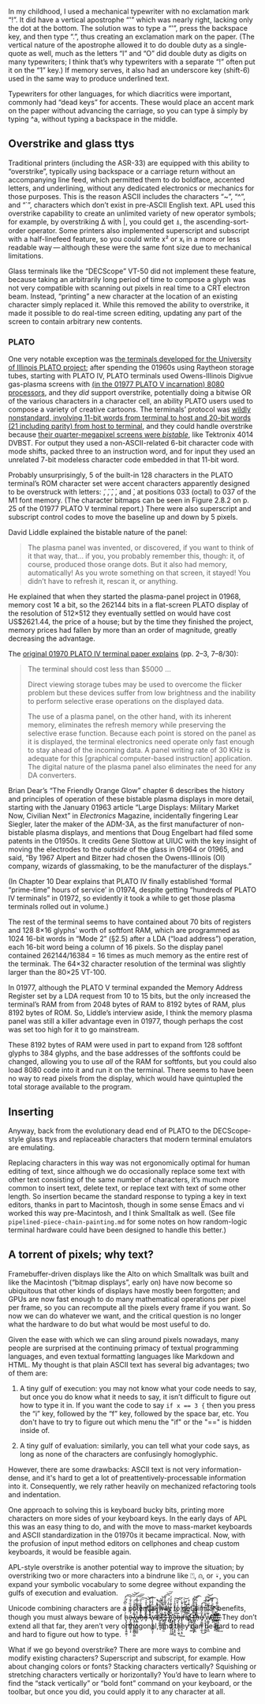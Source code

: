 In my childhood, I used a mechanical typewriter with no exclamation
mark “!”.  It did have a vertical apostrophe “'” which was nearly
right, lacking only the dot at the bottom.  The solution was to type a
“'”, press the backspace key, and then type “.”, thus creating an
exclamation mark on the paper.  (The vertical nature of the apostrophe
allowed it to do double duty as a single-quote as well, much as the
letters “l” and “O” did double duty as digits on many typewriters; I
think that’s why typewriters with a separate “!” often put it on the
“1” key.)  If memory serves, it also had an underscore key (shift-6)
used in the same way to produce underlined text.

Typewriters for other languages, for which diacritics were important,
commonly had “dead keys” for accents.  These would place an accent
mark on the paper without advancing the carriage, so you can type â
simply by typing ^a, without typing a backspace in the middle.

Overstrike and glass ttys
-------------------------

Traditional printers (including the ASR-33) are equipped with this
ability to “overstrike”, typically using backspace or a carriage
return without an accompanying line feed, which permitted them to do
boldface, accented letters, and underlining, without any dedicated
electronics or mechanics for those purposes.  This is the reason ASCII
includes the characters “~”, “^”, and “`”, characters which don’t
exist in pre-ASCII English text.  APL used this overstrike capability
to create an unlimited variety of new operator symbols; for example,
by overstriking Δ with |, you could get ⍋, the ascending-sort-order
operator. Some printers also implemented superscript and subscript
with a half-linefeed feature, so you could write x² or xᵢ in a more or
less readable way — although these were the same font size due to
mechanical limitations.

Glass terminals like the “DECScope” VT-50 did not implement these
feature, because taking an arbitrarily long period of time to compose
a glyph was not very compatible with scanning out pixels in real time
to a CRT electron beam.  Instead, “printing” a new character at the
location of an existing character simply replaced it.  While this
removed the ability to overstrike, it made it possible to do real-time
screen editing, updating any part of the screen to contain arbitrary
new contents.

### PLATO ###

One very notable exception was [the terminals developed for the
University of Illinois PLATO project][4]; after spending the 01960s
using Raytheon storage tubes, starting with PLATO IV, PLATO terminals
used Owens-Illinois Digivue gas-plasma screens with [(in the 01977
PLATO V incarnation) 8080 processors][0], and they *did* support
overstrike, potentially doing a bitwise OR of the various characters
in a character cell, an ability PLATO users used to compose a variety
of creative cartoons.  The terminals’ protocol was [wildly
nonstandard, involving 11-bit words from terminal to host and 20-bit
words (21 including parity) from host to terminal][1], and they could
handle overstrike because [their quarter-megapixel screens were
*bistable*][2], like Tektronix 4014 DVBST.  For output they used a
non-ASCII-related 6-bit character code with mode shifts, packed three
to an instruction word, and for input they used an unrelated 7-bit
modeless character code embedded in that 11-bit word.

Probably unsurprisingly, 5 of the built-in 128 characters in the PLATO
terminal’s ROM character set were accent characters apparently
designed to be overstruck with letters: ̃, ̈, ̂, ́, and ̀, at positions 033
(octal) to 037 of the M1 font memory.  (The character bitmaps can be
seen in Figure 2.8.2 on p. 25 of the 01977 PLATO V terminal report.)
There were also superscript and subscript control codes to move the
baseline up and down by 5 pixels.

David Liddle explained the bistable nature of the panel:

> The plasma panel was invented, or discovered, if you want to think
> of it that way, that... if you, you probably remember this, though:
> it, of course, produced those orange dots.  But it also had memory,
> automatically!  As you wrote something on that screen, it stayed!
> You didn’t have to refresh it, rescan it, or anything.

He explained that when they started the plasma-panel project in 01968,
memory cost 1¢ a bit, so the 262144 bits in a flat-screen PLATO
display of the resolution of 512×512 they eventually settled on would
have cost US$2621.44, the price of a house; but by the time they
finished the project, memory prices had fallen by more than an order
of magnitude, greatly decreasing the advantage.

The [original 01970 PLATO IV terminal paper explains][4] (pp. 2–3,
7–8/30):

> The terminal should cost less than $5000 ...
> 
> Direct viewing storage tubes may be used to overcome the flicker
> problem but these devices suffer from low brightness and the
> inability to perform selective erase operations on the displayed
> data.
> 
> The use of a plasma panel, on the other hand, with its inherent
> memory, eliminates the refresh memory while preserving the selective
> erase function.  Because each point is stored on the panel as it is
> displayed, the terminal electronics need operate only fast enough to
> stay ahead of the incoming data.  A panel writing rate of 30 KHz is
> adequate for this [graphical computer-based instruction]
> application. The digital nature of the plasma panel also eliminates
> the need for any DA converters.

Brian Dear’s “The Friendly Orange Glow” chapter 6 describes the
history and principles of operation of these bistable plasma displays
in more detail, starting with the January 01963 article “Large
Displays: Military Market Now, Civilian Next” in _Electronics_
Magazine, incidentally fingering Lear Siegler, later the maker of the
ADM-3A, as the first manufacturer of non-bistable plasma displays, and
mentions that Doug Engelbart had filed some patents in the 01950s.  It
credits Gene Slottow at UIUC with the key insight of moving the
electrodes to the *outside* of the glass in 01964 or 01965, and said,
“By 1967 Alpert and Bitzer had chosen the Owens-Illinois (OI) company,
wizards of glassmaking, to be the manufacturer of the displays.”

(In Chapter 10 Dear explains that PLATO IV finally established ‘formal
“prime-time” hours of service’ in 01974, despite getting “hundreds of
PLATO IV terminals” in 01972, so evidently it took a while to get
those plasma terminals rolled out in volume.)

The rest of the terminal seems to have contained about 70 bits of
registers and 128 8×16 glyphs’ worth of softfont RAM, which are
programmed as 1024 16-bit words in “Mode 2” (§2.5) after a LDA (“load
address”) operation, each 16-bit word being a column of 16 pixels.  So
the display panel contained 262144/16384 = 16 times as much memory as
the entire rest of the terminak.  The 64×32 character resolution of
the terminal was slightly larger than the 80×25 VT-100.

[0]: https://archives.library.illinois.edu/erec/University%20Archives/0713808/1977%20Aug%20X-50%20PLATO%20V%20Terminal%20Stifle.pdf "The PlatoⓇ V Terminal, J.E. Stifle, August 01977, University of Illinois CERL Report X-50"
[1]: https://www.ietf.org/rfc/rfc600.html
[2]: https://youtu.be/k79rIfcNDfg "Oral history of David Liddle, interviewed by Hansen Hsu and Marc Weber, 02020-02-04, at 20 minutes 37 seconds"
[4]: https://archives.library.illinois.edu/erec/University%20Archives/0713808/1974%20Nov%20X-15%20Plato%20IV%20Student%20Terminal%20Stifle.pdf "The PLATO IV Student Terminal, by Jack Stifle, November 01974, University of Illinois Computer-based Education Research Laboratory CERL Report X-15, originally titled ‘A Plasma Display Terminal’ and published in March 01970 and March 01971"

In 01977, although the PLATO V terminal expanded the Memory Address
Register set by a LDA request from 10 to 15 bits, but the only
increased the terminal’s RAM from from 2048 bytes of RAM to 8192 bytes
of RAM, plus 8192 bytes of ROM.  So, Liddle’s interview aside, I think
the memory plasma panel was still a killer advantage even in 01977,
though perhaps the cost was set too high for it to go mainstream.

These 8192 bytes of RAM were used in part to expand from 128 softfont
glyphs to 384 glyphs, and the base addresses of the softfonts could be
changed, allowing you to use *all* of the RAM for softfonts, but you
could also load 8080 code into it and run it on the terminal.  There
seems to have been no way to read pixels from the display, which would
have quintupled the total storage available to the program.

Inserting
---------

Anyway, back from the evolutionary dead end of PLATO to the
DECScope-style glass ttys and replaceable characters that modern
terminal emulators are emulating.

Replacing characters in this way was not ergonomically optimal for
human editing of text, since although we do occasionally replace some
text with other text consisting of the same number of characters, it’s
much more common to insert text, delete text, or replace text with
text of some other length.  So insertion became the standard response
to typing a key in text editors, thanks in part to Macintosh, though
in some sense Emacs and vi worked this way pre-Macintosh, and I think
Smalltalk as well.  (See file `pipelined-piece-chain-painting.md` for
some notes on how random-logic terminal hardware could have been
designed to handle this better.)

A torrent of pixels; why text?
------------------------------

Framebuffer-driven displays like the Alto on which Smalltalk was built
and like the Macintosh (“bitmap displays”, early on) have now become
so ubiquitous that other kinds of displays have mostly been forgotten;
and GPUs are now fast enough to do many mathematical operations per
pixel per frame, so you can recompute all the pixels every frame if
you want.  So now we can do whatever we want, and the critical
question is no longer what the hardware to do but what would be most
useful to do.

Given the ease with which we can sling around pixels nowadays, many
people are surprised at the continuing primacy of textual programming
languages, and even textual formatting languages like Markdown and
HTML.  My thought is that plain ASCII text has several big advantages;
two of them are:

1. A tiny gulf of execution: you may not know what your code needs to
   say, but once you do know what it needs to say, it isn’t difficult
   to figure out how to type it in.  If you want the code to say `if x
   == 3 {` then you press the “i” key, followed by the “f” key,
   followed by the space bar, etc.  You don't have to try to figure
   out which menu the "if" or the "==" is hidden inside of.

2. A tiny gulf of evaluation: similarly, you can tell what your code
   says, as long as none of the characters are confusingly
   homoglyphic.

However, there are some drawbacks: ASCII text is not very
information-dense, and it's hard to get a lot of
preattentively-processable information into it.  Consequently, we rely
rather heavily on mechanized refactoring tools and indentation.

One approach to solving this is keyboard bucky bits, printing more
characters on more sides of your keyboard keys.  In the early days of
APL this was an easy thing to do, and with the move to mass-market
keyboards and ASCII standardization in the 01970s it became
impractical.  Now, with the profusion of input method editors on
cellphones and cheap custom keyboards, it would be feasible again.

APL-style overstrike is another potential way to improve the
situation; by overstriking two or more characters into a bindrune like
⍞, ⍝, or ⍣, you can expand your symbolic vocabulary to some degree
without expanding the gulfs of execution and evaluation.

Unicode combining characters are a potential way to get similar
benefits, though you must always beware of h̴̢̧̢̩͉͕̥͍̼̭̣́ͥ̾ͥ̏͆̆ͯ́̕͡͞ë̶̴̷̡̯̗̳̫̗̭̖͓́̉͐̒̊̏ͤ͋́͠͝͝ ̸̵̧̡̧̣̤̯̬͚̻̯͖͌̓̄͂̌̋̾ͮ͢͟͠w̵̶̷̢̻͙͍̪̪̪͚̫ͩ̐̈́̋̂̏ͩ̃́͠͠͞h̷̡ͣ̀̆ͣ͌ͫ̇̆͏̷̶̢̯̻̬͉̜͖̩̠͞͠o̴̵̡͋ͭͦ̎ͬ̽̑͐̕͘͝͝͏͇͕͖̱̠̞͈̫ ̂́̌̈́͛̐ͣ̓͏̷̴̴̛̹̻͙͚̞͎̝̹̀̕͡ẅ̶̢̨̛̝̬̟̦͇͉̩̈́̑̉ͤ̏̓̾̀̕͜͞ͅaͧ̅̈́ͭ́̂ͧ̚͏̛͏̷̢̨̨͉̟̭͉͚̪̘̘͝ḯ̷̴̵̺̜͇̱̻̟̘̀͑ͤ͌̏ͨͧ́̕͘͟͜ͅt̐ͨ̿̃̔͗͛̄͏̵́͝҉̶͏̱̙͖͖̠̠̘̰͠s̬̭̖̩͎̯̮̒̐̿ͩ́̿̎̓̀̕͘͢͜͡͝͞ͅ ̶̿ͭ̑̈̓̃̓ͦ́҉̢̛͜͏̛͖̱͙̲͔̝͕͖b̢͌̔̿̓͊̉̌̈́͏̢̕҉̧̢̙̘̙͕̙̝͓̥͞e̴̡̢̢̝̣̼͕͓̟̱̫ͭͦ͂͛̊̆̐͐́̕͢͠h̴̷̡̢̗̹͇͙̯̜̮̱͑̔̓͑́͛̆̃͟͢͝͞i̶̸̶̡̧̲͓̙̗̯̤͕̭ͮ̃̆̆̑ͮ̓̀̚͜͜n͛̔ͫͭ͑̊ͪ̀͜͏̵̨̢̟̳̫̲͈̗̟͈̕͢͝d̸̢̧̨̡̛̐̅ͭ͛̈̊͑̂̕҉̘̲̘̮̬̬̦͚ ̷̶̷̴̶̢̪̞̟͉̰̮̱͙͑̾͐ͮ̿͛́̓́͢t̿̐͊ͤͯ̌ͨ͋͏̶̛̕͝҉̡̛̤͉̣͈̺̫̣̪hͭ̒ͮ̈́̇ͮ̔̐͘͏̵̴̢̠̲̪͈̝̟͚̩͘͟͡e̴̸̡̮̲̪̳̩̣̲̖̽̄̂̾͑̄̄́͜͡͠͝͠
̨̖̬͕̜̣̰͖̱̔̃ͫ̋̈͂̒ͧ̀́́͟͞͞͝w̸̷̵̛̜͇̟̜̭̩͙̲͛͊͐͂ͨ̄̏ͫ́͜͠͞a̷̢̡ͩ͋́̽͆ͪ̓͛͜͜͜͡҉̼̗̖͈͚̰̹̙l̈͒ͬ̊ͮ͑ͣ͛҉͝͏̕͘͜͞҉̠̜͉͚̻͚̭̠l̛̆̒ͨͪͧ͊́́҉̶̷̲̖̭͙̙̫͇̮̕͘͢͠.  They don’t extend all that far, they aren’t very orthogonal,
and they can be hard to read and hard to figure out how to type.

What if we go beyond overstrike?  There are more ways to combine and
modify existing characters?  Superscript and subscript, for example.
How about changing colors or fonts?  Stacking characters vertically?
Squishing or stretching characters vertically or horizontally?  You’d
have to learn where to find the “stack vertically” or “bold font”
command on your keyboard, or the toolbar, but once you did, you could
apply it to any character at all.
